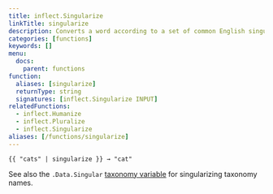 ```yaml
---
title: inflect.Singularize
linkTitle: singularize
description: Converts a word according to a set of common English singularization rules.
categories: [functions]
keywords: []
menu:
  docs:
    parent: functions
function:
  aliases: [singularize]
  returnType: string
  signatures: [inflect.Singularize INPUT]
relatedFunctions:
  - inflect.Humanize
  - inflect.Pluralize
  - inflect.Singularize
aliases: [/functions/singularize]
---
```


```go-html-template
{{ "cats" | singularize }} → "cat"
```

See also the `.Data.Singular` [taxonomy variable](/variables/taxonomy/) for singularizing taxonomy names.
